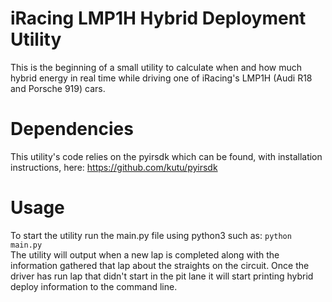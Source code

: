 # iRacing LMP1H Hybrid Deployment Utility
This is the beginning of a small utility to calculate when and how much hybrid energy in real time while driving one of iRacing's LMP1H (Audi R18 and Porsche 919) cars.

# Dependencies
This utility's code relies on the pyirsdk which can be found, with installation instructions, here: https://github.com/kutu/pyirsdk

# Usage
To start the utility run the main.py file using python3 such as: ```python main.py```  
The utility will output when a new lap is completed along with the information gathered that lap about the straights on the circuit. Once the driver has run lap that didn't start in the pit lane it will start printing hybrid deploy information to the command line.

